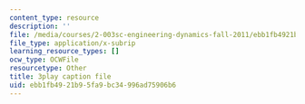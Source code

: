 ```yaml
---
content_type: resource
description: ''
file: /media/courses/2-003sc-engineering-dynamics-fall-2011/ebb1fb4921b95fa9bc34996ad75906b6_lFedznDnPZc.vtt
file_type: application/x-subrip
learning_resource_types: []
ocw_type: OCWFile
resourcetype: Other
title: 3play caption file
uid: ebb1fb49-21b9-5fa9-bc34-996ad75906b6
---
```

